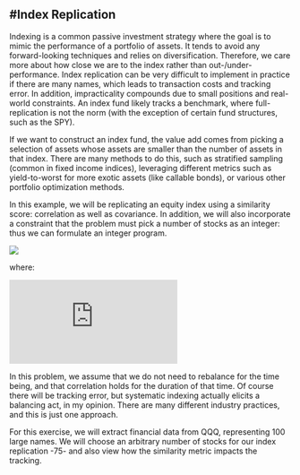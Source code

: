 #Index Replication
------

Indexing is a common passive investment strategy where the goal is to mimic the performance of a portfolio of assets. It tends to avoid any forward-looking techniques and relies on diversification. Therefore, we care more about how close we are to the index rather than out-/under- performance. Index replication can be very difficult to implement in practice if there are many names, which leads to transaction costs and tracking error. In addition, impracticality compounds due to small positions and real-world constraints. An index fund likely tracks a benchmark, where full-replication is not the norm (with the exception of certain fund structures, such as the SPY).

If we want to construct an index fund, the value add comes from picking a selection of assets whose assets are smaller than the number of assets in that index. There are many methods to do this, such as stratified sampling (common in fixed income indices), leveraging different metrics such as yield-to-worst for more exotic assets (like callable bonds), or various other portfolio optimization methods.

In this example, we will be replicating an equity index using a similarity score: correlation as well as covariance. In addition, we will also incorporate a constraint that the problem must pick a number of stocks as an integer: thus we can formulate an integer program.

![](https://latex.codecogs.com/gif.latex?\-\hspace{2cm}&space;max&space;\sum\limits_{i=1}^n&space;\sum\limits_{j=1}^n&space;p_i_j&space;x_i_j&space;\\&space;&&space;\-\hspace{3cm}&space;s.t.&space;\sum\limits_{j=1}^n&space;y_j&space;=&space;s&space;\\&space;&&space;\-\hspace{3.5cm}&space;\sum\limits_{j=1}^n&space;x_i_j&space;=&space;1&space;\&space;\&space;\&space;\&space;\&space;\&space;\&space;\&space;\&space;\&space;for\&space;i&space;=&space;1,...,n&space;\\&space;\-\hspace{4cm}&space;x_i_j&space;\le&space;y_j&space;\&space;\&space;\&space;\&space;\&space;\&space;\&space;\&space;\&space;\&space;\&space;for\&space;i&space;=&space;1,...,n;&space;j&space;=&space;1,...n&space;\\&space;\-\hspace{4cm}&space;x_i_j&space;,y_j&space;=&space;0&space;\&space;or&space;\&space;1&space;\&space;\&space;for\&space;i&space;=&space;1,...,n;&space;j&space;=&space;1,...n&space;\\)



where:

![](https://latex.codecogs.com/gif.latex?p_i_j&space;=&space;similarity\&space;between\&space;stock\&space;i\&space;and\&space;j)


In this problem, we assume that we do not need to rebalance for the time being, and that correlation holds for the duration of that time. Of course there will be tracking error, but systematic indexing actually elicits a balancing act, in my opinion. There are many different industry practices, and this is just one approach.

For this exercise, we will extract financial data from QQQ, representing 100 large names. We will choose an arbitrary number of stocks for our index replication -75- and also view how the similarity metric impacts the tracking.


